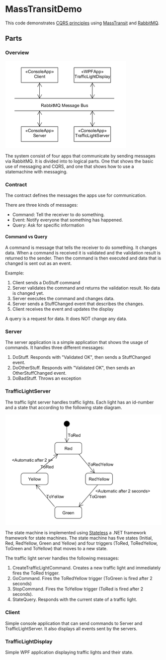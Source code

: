# MassTransitDemo
This code demonstrates [CQRS principles](http://udidahan.com/2009/12/09/clarified-cqrs/) using [MassTransit](http://masstransit-project.com/) 
and [RabbitMQ](http://www.rabbitmq.com/).

## Parts

### Overview
![Application parts](Overview.png)

The system consist of four apps that communicate by sending messages via RabbitMQ.
It is divided into to logical parts. One that shows the basic use of messaging and CQRS,
and one that shows how to use a statemachine with messaging.


### Contract
The contract defines the messages the apps use for communication.

There are three kinds of messages:
* Command: Tell the receiver to do something.
* Event: Notify everyone that something has happened.
* Query: Ask for specific information

#### Command vs Query

A command is message that tells the receiver to do something. It changes data.
 When a command is received it is validated and the validation result is returned to the sender.
 Then the command is then executed and data that is changed is sent out as an event.
 
 Example:
 1. Client sends a DoStuff command
 2. Server validates the command and returns the validation result. No data is changed yet.
 3. Server executes the command and changes data.
 4. Server sends a StuffChanged event that describes the changes.
 5. Client receives the event and updates the display  

A query is a request for data. It does NOT change any data.

### Server
The server application is a simple application that shows the usage of commands.
It handles three different messages:
1. DoStuff. Responds with "Validated OK", then sends a StuffChanged event.
2. DoOtherStuff. Responds with "Validated OK", then sends an OtherStuffChanged event.
3. DoBadStuff. Throws an exception

### TrafficLightServer
The traffic light server handles traffic lights. Each light has an id-number and a state
that according to the following state diagram. 

![State machine](TrafficLightStateMachine.png)

The state machine is implemented using [Stateless](https://github.com/dotnet-state-machine/stateless)
a .NET framework framework for state machines. 
The state machine has five states (Initial, Red, RedYellow, Green and Yellow) and four triggers
(ToRed, ToRedYellow, ToGreen and ToYellow) that moves to a new state.


The traffic light server handles the following messages:
1. CreateTrafficLightCommand. Creates a new traffic light and immediately fires the ToRed trigger.
2. GoCommand. Fires the ToRedYellow trigger (ToGreen is fired after 2 seconds)
3. StopCommand. Fires the ToYellow trigger (ToRed is fired after 2 seconds).
4. StateQuery. Responds with the current state of a traffic light.

### Client
Simple console application that can send commands to Server and TrafficLightServer.
It also displays all events sent by the servers.

### TrafficLightDisplay
Simple WPF application displaying traffic lights and their state.

